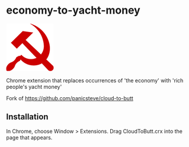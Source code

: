economy-to-yacht-money
=============

![](logo.png)

Chrome extension that replaces occurrences of 'the economy' with 'rich people's yacht money'

Fork of https://github.com/panicsteve/cloud-to-butt


Installation
------------

In Chrome, choose Window > Extensions.  Drag CloudToButt.crx into the page that appears.

